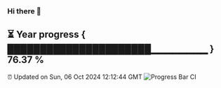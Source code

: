### Hi there 👋
⏳ Year progress { ██████████████████████▁▁▁▁▁▁▁▁ } 76.37 %
---
⏰ Updated on Sun, 06 Oct 2024 12:12:44 GMT
![Progress Bar CI](https://github.com/Moyi321/Moyi321/workflows/Progress%20Bar%20CI/badge.svg)
